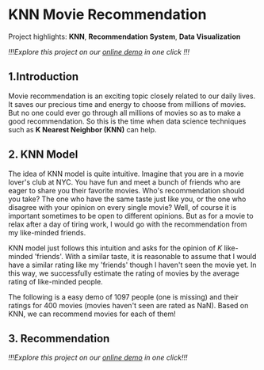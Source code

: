 # KNN Movie Recommendation

Project highlights: **KNN**, **Recommendation System**, **Data Visualization**

_!!!Explore this project on our [online demo](http://nuolei-movie.streamlit.app) in one click !!!_

## 1.Introduction

Movie recommendation is an exciting topic closely related to our daily lives.
It saves our precious time and energy to choose from millions of movies.
But no one could ever go through all millions of movies so as to make a good recommendation.
So this is the time when data science techniques such as **K Nearest Neighbor (KNN)** can help.

## 2. KNN Model 
The idea of KNN model is quite intuitive. 
Imagine that you are in a movie lover's club at NYC.
You have fun and meet a bunch of friends who are eager to share you their favorite movies.
Who's recommendation should you take? 
The one who have the same taste just like you, or the one who disagree with your opinion on every single movie?
Well, of course it is important sometimes to be open to different opinions. 
But as for a movie to relax after a day of tiring work, I would go with the recommendation from my like-minded friends.

KNN model just follows this intuition and asks for the opinion of $K$ like-minded 'friends'.
With a similar taste, it is reasonable to assume that I would have a similar rating like my 'friends' though I haven't seen the movie yet.
In this way, we successfully estimate the rating of movies by the average rating of like-minded people. 

The following is a easy demo of 1097 people (one is missing) and their ratings for 400 movies (movies haven't seen are rated as NaN).
Based on KNN, we can recommend movies for each of them!

## 3. Recommendation

_!!!Explore this project on our [online demo](http://nuolei-movie.streamlit.app) in one click!!!_

